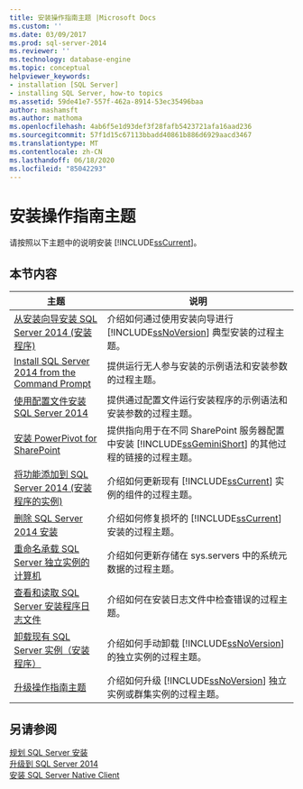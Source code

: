 ```yaml
---
title: 安装操作指南主题 |Microsoft Docs
ms.custom: ''
ms.date: 03/09/2017
ms.prod: sql-server-2014
ms.reviewer: ''
ms.technology: database-engine
ms.topic: conceptual
helpviewer_keywords:
- installation [SQL Server]
- installing SQL Server, how-to topics
ms.assetid: 59de41e7-557f-462a-8914-53ec35496baa
author: mashamsft
ms.author: mathoma
ms.openlocfilehash: 4ab6f5e1d93def3f28fafb5423721afa16aad236
ms.sourcegitcommit: 57f1d15c67113bbadd40861b886d6929aacd3467
ms.translationtype: MT
ms.contentlocale: zh-CN
ms.lasthandoff: 06/18/2020
ms.locfileid: "85042293"
---
```

# <a name="installation-how-to-topics"></a>安装操作指南主题
  请按照以下主题中的说明安装 [!INCLUDE[ssCurrent](../../includes/sscurrent-md.md)]。  
  
## <a name="in-this-section"></a>本节内容  
  
|主题|说明|  
|-----------|-----------------|  
|[从安装向导安装 SQL Server 2014 &#40;安装程序&#41;](../../database-engine/install-windows/install-sql-server-from-the-installation-wizard-setup.md)|介绍如何通过使用安装向导进行 [!INCLUDE[ssNoVersion](../../includes/ssnoversion-md.md)] 典型安装的过程主题。|  
|[Install SQL Server 2014 from the Command Prompt](../../database-engine/install-windows/install-sql-server-from-the-command-prompt.md)|提供运行无人参与安装的示例语法和安装参数的过程主题。|  
|[使用配置文件安装 SQL Server 2014](../../database-engine/install-windows/install-sql-server-using-a-configuration-file.md)|提供通过配置文件运行安装程序的示例语法和安装参数的过程主题。|  
|[安装 PowerPivot for SharePoint](../../../2014/sql-server/install/install-powerpivot-for-sharepoint-2010.md)|提供指向用于在不同 SharePoint 服务器配置中安装 [!INCLUDE[ssGeminiShort](../../includes/ssgeminishort-md.md)] 的其他过程的链接的过程主题。|  
|[将功能添加到 SQL Server 2014 &#40;安装程序的实例&#41;](../../database-engine/install-windows/add-features-to-an-instance-of-sql-server-setup.md)|介绍如何更新现有 [!INCLUDE[ssCurrent](../../includes/sscurrent-md.md)] 实例的组件的过程主题。|  
|[删除 SQL Server 2014 安装](../../database-engine/install-windows/repair-a-failed-sql-server-installation.md)|介绍如何修复损坏的 [!INCLUDE[ssCurrent](../../includes/sscurrent-md.md)] 安装的过程主题。|  
|[重命名承载 SQL Server 独立实例的计算机](../../database-engine/install-windows/rename-a-computer-that-hosts-a-stand-alone-instance-of-sql-server.md)|介绍如何更新存储在 sys.servers 中的系统元数据的过程主题。|  
|[查看和读取 SQL Server 安装程序日志文件](../../database-engine/install-windows/view-and-read-sql-server-setup-log-files.md)|介绍如何在安装日志文件中检查错误的过程主题。|  
|[卸载现有 SQL Server 实例（安装程序）](../../../2014/sql-server/install/uninstall-an-existing-instance-of-sql-server-setup.md)|介绍如何手动卸载 [!INCLUDE[ssNoVersion](../../includes/ssnoversion-md.md)] 的独立实例的过程主题。|  
|[升级操作指南主题](../../../2014/sql-server/install/upgrade-how-to-topics.md)|介绍如何升级 [!INCLUDE[ssNoVersion](../../includes/ssnoversion-md.md)] 独立实例或群集实例的过程主题。|  
  
## <a name="see-also"></a>另请参阅  
 [规划 SQL Server 安装](../../../2014/sql-server/install/planning-a-sql-server-installation.md)   
 [升级到 SQL Server 2014](../../database-engine/install-windows/upgrade-sql-server.md)   
 [安装 SQL Server Native Client](../../relational-databases/native-client/applications/installing-sql-server-native-client.md)  
  
  
